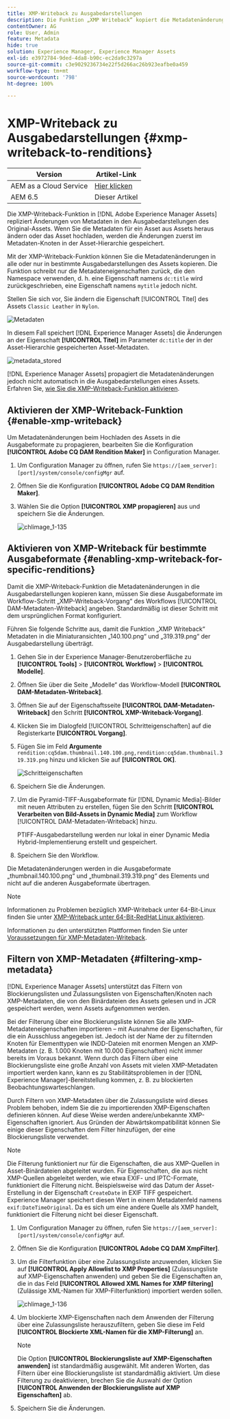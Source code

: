 ```yaml
---
title: XMP-Writeback zu Ausgabedarstellungen
description: Die Funktion „XMP Writeback“ kopiert die Metadatenänderungen in alle oder nur in bestimmte Ausgabedarstellungen des Assets.
contentOwner: AG
role: User, Admin
feature: Metadata
hide: true
solution: Experience Manager, Experience Manager Assets
exl-id: e3972784-9ded-4da8-b90c-ec2da9c3297a
source-git-commit: c3e9029236734e22f5d266ac26b923eafbe0a459
workflow-type: tm+mt
source-wordcount: '798'
ht-degree: 100%

---
```


# XMP-Writeback zu Ausgabedarstellungen {#xmp-writeback-to-renditions}

| Version | Artikel-Link |
| -------- | ---------------------------- |
| AEM as a Cloud Service | [Hier klicken](https://experienceleague.adobe.com/docs/experience-manager-cloud-service/content/assets/admin/xmp-metadata.html?lang=de) |
| AEM 6.5 | Dieser Artikel |

Die XMP-Writeback-Funktion in [!DNL Adobe Experience Manager Assets] repliziert Änderungen von Metadaten in den Ausgabedarstellungen des Original-Assets. Wenn Sie die Metadaten für ein Asset aus Assets heraus ändern oder das Asset hochladen, werden die Änderungen zuerst im Metadaten-Knoten in der Asset-Hierarchie gespeichert.

Mit der XMP-Writeback-Funktion können Sie die Metadatenänderungen in alle oder nur in bestimmte Ausgabedarstellungen des Assets kopieren. Die Funktion schreibt nur die Metadateneigenschaften zurück, die den Namespace verwenden, d. h. eine Eigenschaft namens `dc:title` wird zurückgeschrieben, eine Eigenschaft namens `mytitle` jedoch nicht.

Stellen Sie sich vor, Sie ändern die Eigenschaft [!UICONTROL Titel] des Assets `Classic Leather` in `Nylon`.

![Metadaten](assets/metadata.png)

In diesem Fall speichert [!DNL Experience Manager Assets] die Änderungen an der Eigenschaft **[!UICONTROL Titel]** im Parameter `dc:title` der in der Asset-Hierarchie gespeicherten Asset-Metadaten.

![metadata_stored](assets/metadata_stored.png)

[!DNL Experience Manager Assets] propagiert die Metadatenänderungen jedoch nicht automatisch in die Ausgabedarstellungen eines Assets. Erfahren Sie, [wie Sie die XMP-Writeback-Funktion aktivieren](#enable-xmp-writeback).

## Aktivieren der XMP-Writeback-Funktion {#enable-xmp-writeback}

Um Metadatenänderungen beim Hochladen des Assets in die Ausgabeformate zu propagieren, bearbeiten Sie die Konfiguration **[!UICONTROL Adobe CQ DAM Rendition Maker]** in Configuration Manager.

1. Um Configuration Manager zu öffnen, rufen Sie `https://[aem_server]:[port]/system/console/configMgr` auf.
1. Öffnen Sie die Konfiguration **[!UICONTROL Adobe CQ DAM Rendition Maker]**.
1. Wählen Sie die Option **[!UICONTROL XMP propagieren]** aus und speichern Sie die Änderungen.

   ![chlimage_1-135](assets/chlimage_1-346.png)

## Aktivieren von XMP-Writeback für bestimmte Ausgabeformate {#enabling-xmp-writeback-for-specific-renditions}

Damit die XMP-Writeback-Funktion die Metadatenänderungen in die Ausgabedarstellungen kopieren kann, müssen Sie diese Ausgabeformate im Workflow-Schritt „XMP-Writeback-Vorgang“ des Workflows [!UICONTROL DAM-Metadaten-Writeback] angeben. Standardmäßig ist dieser Schritt mit dem ursprünglichen Format konfiguriert.

Führen Sie folgende Schritte aus, damit die Funktion „XMP Writeback“ Metadaten in die Miniaturansichten „140.100.png“ und „319.319.png“ der Ausgabedarstellung überträgt.

1. Gehen Sie in der Experience Manager-Benutzeroberfläche zu **[!UICONTROL Tools]** > **[!UICONTROL Workflow]** > **[!UICONTROL Modelle]**.
1. Öffnen Sie über die Seite „Modelle“ das Workflow-Modell **[!UICONTROL DAM-Metadaten-Writeback]**.
1. Öffnen Sie auf der Eigenschaftsseite **[!UICONTROL DAM-Metadaten-Writeback]** den Schritt **[!UICONTROL XMP-Writeback-Vorgang]**.
1. Klicken Sie im Dialogfeld [!UICONTROL Schritteigenschaften] auf die Registerkarte **[!UICONTROL Vorgang]**.
1. Fügen Sie im Feld **Argumente** `rendition:cq5dam.thumbnail.140.100.png,rendition:cq5dam.thumbnail.319.319.png` hinzu und klicken Sie auf **[!UICONTROL OK]**.

   ![Schritteigenschaften](assets/step_properties.png)

1. Speichern Sie die Änderungen.
1. Um die Pyramid-TIFF-Ausgabeformate für [!DNL Dynamic Media]-Bilder mit neuen Attributen zu erstellen, fügen Sie den Schritt **[!UICONTROL Verarbeiten von Bild-Assets in Dynamic Media]** zum Workflow [!UICONTROL DAM-Metadaten-Writeback] hinzu.

   PTIFF-Ausgabedarstellung werden nur lokal in einer Dynamic Media Hybrid-Implementierung erstellt und gespeichert.

1. Speichern Sie den Workflow.

Die Metadatenänderungen werden in die Ausgabeformate „thumbnail.140.100.png“ und „thumbnail.319.319.png“ des Elements und nicht auf die anderen Ausgabeformate übertragen.

>[!NOTE]
>
>Informationen zu Problemen bezüglich XMP-Writeback unter 64-Bit-Linux finden Sie unter [XMP-Writeback unter 64-Bit-RedHat Linux aktivieren](https://helpx.adobe.com/de/experience-manager/kb/enable-xmp-write-back-64-bit-redhat.html).
>
>Informationen zu den unterstützten Plattformen finden Sie unter [Voraussetzungen für XMP-Metadaten-Writeback](/help/sites-deploying/technical-requirements.md#requirements-for-aem-assets-xmp-metadata-write-back).

## Filtern von XMP-Metadaten {#filtering-xmp-metadata}

[!DNL Experience Manager Assets] unterstützt das Filtern von Blockierungslisten und Zulassungslisten von Eigenschaften/Knoten nach XMP-Metadaten, die von den Binärdateien des Assets gelesen und in JCR gespeichert werden, wenn Assets aufgenommen werden.

Bei der Filterung über eine Blockierungsliste können Sie alle XMP-Metadateneigenschaften importieren – mit Ausnahme der Eigenschaften, für die ein Ausschluss angegeben ist. Jedoch ist der Name der zu filternden Knoten für Elementtypen wie INDD-Dateien mit enormen Mengen an XMP-Metadaten (z. B. 1.000 Knoten mit 10.000 Eigenschaften) nicht immer bereits im Voraus bekannt. Wenn durch das Filtern über eine Blockierungsliste eine große Anzahl von Assets mit vielen XMP-Metadaten importiert werden kann, kann es zu Stabilitätsproblemen in der [!DNL Experience Manager]-Bereitstellung kommen, z. B. zu blockierten Beobachtungswarteschlangen.

Durch Filtern von XMP-Metadaten über die Zulassungsliste wird dieses Problem behoben, indem Sie die zu importierenden XMP-Eigenschaften definieren können. Auf diese Weise werden andere/unbekannte XMP-Eigenschaften ignoriert. Aus Gründen der Abwärtskompatibilität können Sie einige dieser Eigenschaften dem Filter hinzufügen, der eine Blockierungsliste verwendet.

>[!NOTE]
>
>Die Filterung funktioniert nur für die Eigenschaften, die aus XMP-Quellen in Asset-Binärdateien abgeleitet wurden. Für Eigenschaften, die aus nicht XMP-Quellen abgeleitet werden, wie etwa EXIF- und IPTC-Formate, funktioniert die Filterung nicht. Beispielsweise wird das Datum der Asset-Erstellung in der Eigenschaft `CreateDate` in EXIF TIFF gespeichert. Experience Manager speichert diesen Wert in einem Metadatenfeld namens `exif:DateTimeOriginal`. Da es sich um eine andere Quelle als XMP handelt, funktioniert die Filterung nicht bei dieser Eigenschaft.

1. Um Configuration Manager zu öffnen, rufen Sie `https://[aem_server]:[port]/system/console/configMgr` auf.
1. Öffnen Sie die Konfiguration **[!UICONTROL Adobe CQ DAM XmpFilter]**.
1. Um die Filterfunktion über eine Zulassungsliste anzuwenden, klicken Sie auf **[!UICONTROL Apply Allowlist to XMP Properties]** (Zulassungsliste auf XMP-Eigenschaften anwenden) und geben Sie die Eigenschaften an, die in das Feld **[!UICONTROL Allowed XML Names for XMP filtering]** (Zulässige XML-Namen für XMP-Filterfunktion) importiert werden sollen.

   ![chlimage_1-136](assets/chlimage_1-347.png)

1. Um blockierte XMP-Eigenschaften nach dem Anwenden der Filterung über eine Zulassungsliste herauszufiltern, geben Sie diese im Feld **[!UICONTROL Blockierte XML-Namen für die XMP-Filterung]** an.

   >[!NOTE]
   >
   >Die Option **[!UICONTROL Blockierungsliste auf XMP-Eigenschaften anwenden]** ist standardmäßig ausgewählt. Mit anderen Worten, das Filtern über eine Blockierungsliste ist standardmäßig aktiviert. Um diese Filterung zu deaktivieren, brechen Sie die Auswahl der Option **[!UICONTROL Anwenden der Blockierungsliste auf XMP Eigenschaften]** ab.

1. Speichern Sie die Änderungen.
